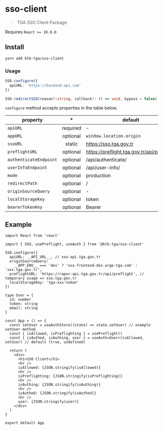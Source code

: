 # sso-client

> TGA SSO Client Package

Requires `React >= 18.0.0`
</br>

## Install

```bash
yarn add ktb-tga/sso-client
```

### Usage

<!-- TODO: add react and nextjs usage -->

```ts
SSO.configure({
  apiURL: 'https://backend-api.com'
})
```

```ts
SSO.redirectSSO(reason?:string, callback?: () => void, bypass = false)
```

`configure` method accepts properties in the table below.

| property               |    \*    | default                                     |
| ---------------------- | :------: | ------------------------------------------- |
| `apiURL`               | required | -                                           |
| `appURL`               | optional | `window.location.origin`                    |
| `ssoURL`               |  static  | https://sso.tga.gov.tr                      |
| `preflightURL`         | optional | https://preflight.tga.gov.tr/api/preflight/ |
| `authenticateEndpoint` | optional | /api/authenticate/                          |
| `userInfoEndpoint`     | optional | /api/user-info/                             |
| `mode`                 | optional | production                                  |
| `redirectPath`         | optional | /                                           |
| `originSourceQuery`    | optional | -                                           |
| `localStorageKey`      | optional | token                                       |
| `bearerTokenKey`       | optional | Bearer                                      |

## Example

```tsx
import React from 'react'

import { SSO, usePreflight, useAuth } from '@ktb-tga/sso-client'

SSO.configure({
  apiURL: __API_URL__, // xxx-api.tga.gov.tr
  originSourceQuery:
    __APP_ENV__ === 'dev' ? 'xxx-frontend-dev.arge-tga.com' : 'xxx.tga.gov.tr',
  preflightURL: 'https://rapor-api.tga.gov.tr/api/preflight', // temporary usage => sso.tga.gov.tr
  localStorageKey: 'tga-xxx-token'
})

type User = {
  id: number
  token: string
  email: string
}

const App = () => {
  const setUser = useAuthStore((state) => state.setUser) // example setUser method
  const { isAllowed, isPreflighting } = usePreflight()
  const { isAuthed, isAuthing, user } = useAuth<User>(isAllowed, setUser) // default (true, undefined)

  return (
    <div>
      <h1>SSO Client</h1>
      <hr />
      isAllowed: {JSON.stringify(isAllowed)}
      <hr />
      isPreflighting: {JSON.stringify(isPreflighting)}
      <hr />
      isAuthing: {JSON.stringify(isAuthing)}
      <hr />
      isAuthed: {JSON.stringify(isAuthed)}
      <hr />
      user: {JSON.stringify(user)}
    </div>
  )
}

export default App
```

<!-- `(production \| development)`  -->

  <!-- appURL: 'http://localhost:3000', // app frontend url
  apiURL: 'https://mote-backend-dev.arge-tga.com', // app backend url for authenticate and user-info
  originSourceQuery: 'http://mote-frontend-dev.arge-tga.com', //optional for prod required for locale, https:// and http:// will be removed automatically
  authenticateEndpoint: '/api/authenticate/', // optional, endpoint to 'authenticate' defaults to '/api/authenticate/'
  userInfoEndpoint: '/api/user-info/', // optional, endpoint to 'authenticate' defaults to '/api/authenticate/'
  preflightURL: 'https://rapor-api.tga.gov.tr/api/preflight', //optional, preflight api defaults to 'https://preflight.tga.gov.tr/api/preflight/'
  mode: 'production', // optional, this sets SSO to development or production, defaults to 'production'
  redirectPath: '/', // optional, after authenticate redirecting this path, defaults to '/'
  localStorageKey: 'token' // optional, defaults to 'token' -->

   <!-- // isAllowed property is optional, defaults to true for public apps -->
